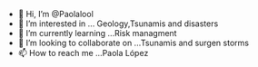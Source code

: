 - 👋 Hi, I’m @Paolalool
- 👀 I’m interested in ... Geology,Tsunamis and disasters
- 🌱 I’m currently learning ...Risk managment
- 💞️ I’m looking to collaborate on ...Tsunamis and surgen storms
- 📫 How to reach me ...Paola López 

<!---
Paolalool/Paolalool is a ✨ special ✨ repository because its `README.md` (this file) appears on your GitHub profile.
You can click the Preview link to take a look at your changes.
--->
